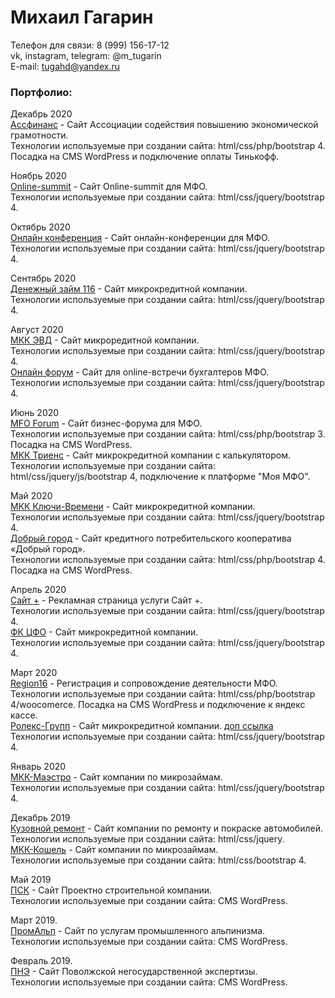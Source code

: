 # Михаил Гагарин
Телефон для связи: 8 (999) 156-17-12  
vk, instagram, telegram: @m_tugarin  
E-mail: tugahd@yandex.ru  

### Портфолио:
  
Декабрь 2020  
[Ассфинанс](https://aspfg.ru/ "Ассфинанс") - Сайт Ассоциации содействия повышению экономической грамотности.  
Технологии используемые при создании сайта: html/css/php/bootstrap 4. Посадка на CMS WordPress и подключение оплаты Тинькофф.  
  
Ноябрь 2020  
[Online-summit](http://mfoconference.ru/ "Online-summit") - Сайт Online-summit для МФО.  
Технологии используемые при создании сайта: html/css/jquery/bootstrap 4.  
  
Октябрь 2020  
[Онлайн конференция](http://ok.tugarin.site "Онлайн конференция") - Сайт онлайн-конференции для МФО.  
Технологии используемые при создании сайта: html/css/jquery/bootstrap 4.  
  
Сентябрь 2020  
[Денежный займ 116](http://dz.tugarin.site "Денежный займ") - Сайт микрокредитной компании.  
Технологии используемые при создании сайта: html/css/jquery/bootstrap 4.  
  
Август 2020  
[МКК ЭВД](https://mfoevd.ru/ "МКК ЭВД") - Сайт микроредитной компании.  
Технологии используемые при создании сайта: html/css/jquery/bootstrap 4.  
[Онлайн форум](http://of.tugarin.site "Онлайн форум") - Сайт для online-встречи бухгалтеров МФО.  
Технологии используемые при создании сайта: html/css/jquery/bootstrap 4.  
  
Июнь 2020  
[MFO Forum](http://mfoforum.ru/ "МФО Форум") - Сайт бизнес-форума для МФО.  
Технологии используемые при создании сайта: html/css/php/bootstrap 3. Посадка на CMS WordPress.  
[МКК Триенс](http://www.triens.info/ "МКК Триенс") - Сайт микрокредитной компании с калькулятором.  
Технологии используемые при создании сайта: html/css/jquery/js/bootstrap 4, подключение к платформе "Моя МФО".  
  
Май 2020  
[МКК Ключи-Времени](https://мкк-ключи-времени.рф/ "МКК Ключи-Времени") - Сайт микрокредитной компании.  
Технологии используемые при создании сайта: html/css/jquery/bootstrap 4.  
[Добрый город](https://кпкдобрыйгород.рф/ "КПК Добрый город") - Сайт кредитного потребительского кооператива «Добрый город».  
Технологии используемые при создании сайта: html/css/php/bootstrap 4. Посадка на CMS WordPress.  
  
Апрель 2020  
[Сайт +](http://sait-plus.ru/ "Сайт +") - Рекламная страница услуги Сайт +.  
Технологии используемые при создании сайта: html/css/jquery/bootstrap 4.  
[ФК ЦФО](http://mkk-finclub.ru/ "ФК ЦФО") - Сайт микрокредитной компании.  
Технологии используемые при создании сайта: html/css/jquery/bootstrap 4.  
  
Март 2020  
[Region16](https://region16.info/ "Регион16") - Регистрация и сопровождение деятельности МФО.  
Технологии используемые при создании сайта: html/css/php/bootstrap 4/woocomerce. Посадка на CMS WordPress и подключение к яндекс кассе.  
[Ролекс-Групп](http://ролекс-групп.рф/ "Ролекс-Групп") - Сайт микрокредитной компании. [доп ссылка](https://rk.tugarin.site)  
Технологии используемые при создании сайта: html/css/jquery/bootstrap 4.  
  
Январь 2020  
[МКК-Маэстро](http://mkk-maestro.ru/ "МКК-Маэстро") - Сайт компании по микрозаймам.  
Технологии используемые при создании сайта: html/css/jquery/bootstrap 4.  
  
Декабрь 2019  
[Кузовной ремонт](http://кузовнойцех77.рф/ "КЦ77") - Сайт компании по ремонту и покраске автомобилей.  
Технологии используемые при создании сайта: html/css/jquery.  
[МКК-Кошель](http://мкк-кошель.рф/ "МКК-Кошель") - Сайт компании по микрозаймам.  
Технологии используемые при создании сайта: html/css/bootstrap 4.  
  
Май 2019  
[ПСК](http://проект.top/ "ПСК") - Сайт Проектно строительной компании.  
Технологии используемые при создании сайта: CMS WordPress.  
  
Март 2019.  
[ПромАльп](http://promalp.group/ "Промышленный альпинизм") - Сайт по услугам промышленного альпинизма.  
Технологии используемые при создании сайта: CMS WordPress.  
  
Февраль 2019.  
[ПНЭ](http://expertiza.help/ "Поволжская негосударственная экспертиза") - Сайт Поволжской негосударственной экспертизы.  
Технологии используемые при создании сайта: CMS WordPress.  
